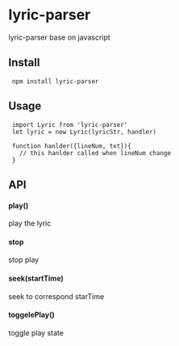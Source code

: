 # lyric-parser
lyric-parser base on javascript

## Install

```
 npm install lyric-parser
```

## Usage

```
 import Lyric from 'lyric-parser'
 let lyric = new Lyric(lyricStr, handler)

 function hanlder({lineNum, txt}){
   // this hanlder called when lineNum change
 }
```

## API

#### play()

play the lyric 

#### stop

stop play

#### seek(startTime)

seek to correspond starTime

#### toggelePlay()

toggle play state
